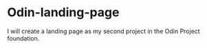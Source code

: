 # Odin-landing-page
I will create a landing page as my second project in the Odin Project foundation. 